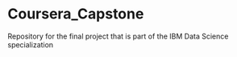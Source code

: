 # Coursera_Capstone
Repository for the final project that is part of the IBM Data Science specialization 

